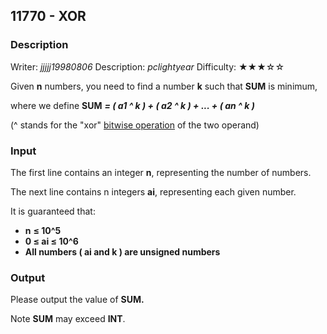 ## 11770 - XOR

### Description

Writer: *jjjjj19980806*       Description: *pclightyear*        Difficulty: ★★★☆☆

Given **n** numbers, you need to find a number **k** such that **SUM** is minimum,

where we define **SUM** ***= ( a1 ^ k ) + ( a2 ^ k ) + ... + ( an ^ k )***

(^ stands for the "xor" [bitwise operation](https://en.wikipedia.org/wiki/Bitwise_operation) of the two operand)

### Input

The first line contains an integer **n**, representing the number of numbers.

The next line contains n integers **ai**, representing each given number.

It is guaranteed that:

- **n** **≤ 10^5**
- **0 ≤ ai ≤ 10^6**
- **All numbers ( ai and k ) are unsigned numbers**

### Output

Please output the value of **SUM.**

Note **SUM** may exceed **INT**.